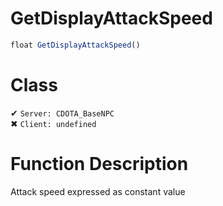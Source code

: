 # GetDisplayAttackSpeed
```js
float GetDisplayAttackSpeed()
```
# Class
✔ `Server: CDOTA_BaseNPC`  
✖ `Client: undefined`  

# Function Description
Attack speed expressed as constant value
